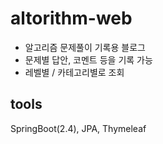 # altorithm-web

- 알고리즘 문제풀이 기록용 블로그
- 문제별 답안, 코멘트 등을 기록 가능
- 레벨별 / 카테고리별로 조회 

## tools

SpringBoot(2.4), JPA, Thymeleaf
